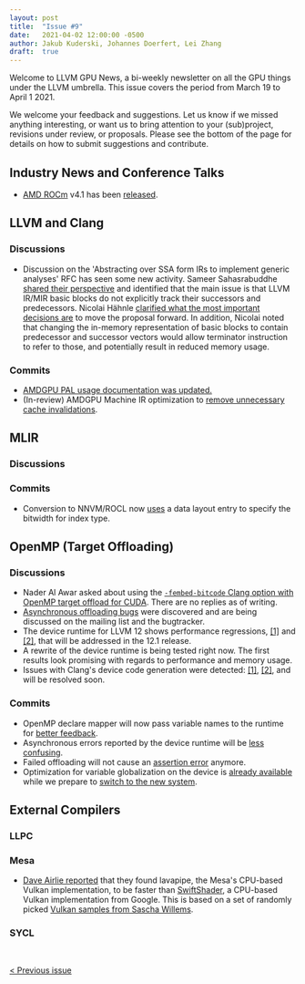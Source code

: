 ```yaml
---
layout: post
title:  "Issue #9"
date:   2021-04-02 12:00:00 -0500
author: Jakub Kuderski, Johannes Doerfert, Lei Zhang
draft:  true
---
```


Welcome to LLVM GPU News, a bi-weekly newsletter on all the GPU things under the LLVM umbrella.
This issue covers the period from March 19 to April 1 2021.

We welcome your feedback and suggestions. Let us know if we missed anything interesting, or want us to bring attention to your (sub)project, revisions under review, or proposals. Please see the bottom of the page for details on how to submit suggestions and contribute.


## Industry News and Conference Talks

*  [AMD ROCm](https://github.com/RadeonOpenCompute/ROCm) v4.1 has been [released](https://github.com/RadeonOpenCompute/ROCm/releases/tag/rocm-4.1.0).

##  LLVM and Clang

### Discussions

*  Discussion on the 'Abstracting over SSA form IRs to implement generic analyses' RFC has seen some new activity. Sameer Sahasrabuddhe [shared their perspective](https://lists.llvm.org/pipermail/llvm-dev/2021-March/149523.html) and identified that the main issue is that LLVM IR/MIR basic blocks do not explicitly track their successors and predecessors. Nicolai Hähnle [clarified what the most important decisions are](https://lists.llvm.org/pipermail/llvm-dev/2021-March/149560.html) to move the proposal forward. In addition, Nicolai noted that changing the in-memory representation of basic blocks to contain predecessor and successor vectors would allow terminator instruction to refer to those, and potentially result in reduced memory usage.

### Commits

*  [AMDGPU PAL usage documentation was updated.](https://reviews.llvm.org/D93125)
*  (In-review) AMDGPU Machine IR optimization to [remove unnecessary cache invalidations](https://reviews.llvm.org/D99128).

## MLIR

### Discussions

### Commits

*  Conversion to NNVM/ROCL now [uses](https://reviews.llvm.org/D98937) a data layout entry to specify the bitwidth for index type.


## OpenMP (Target Offloading)

### Discussions

*  Nader Al Awar asked about using the [`-fembed-bitcode` Clang option with OpenMP target offload for CUDA](https://lists.llvm.org/pipermail/llvm-dev/2021-March/149529.html). There are no replies as of writing.
*  [Asynchronous offloading bugs](https://bugs.llvm.org/show_bug.cgi?id=49816) were discovered and are being discussed on the mailing list and the bugtracker.
*  The device runtime for LLVM 12 shows performance regressions, [\[1\]](https://bugs.llvm.org/show_bug.cgi?id=49752) and [\[2\]](https://bugs.llvm.org/show_bug.cgi?id=49764), that will be addressed in the 12.1 release.
*  A rewrite of the device runtime is being tested right now. The first results look promising with regards to performance and memory usage.
*  Issues with Clang's device code generation were detected: [\[1\]](https://bugs.llvm.org/show_bug.cgi?id=49779), [\[2\]](https://bugs.llvm.org/show_bug.cgi?id=49777), and will be resolved soon.

### Commits

*  OpenMP declare mapper will now pass variable names to the runtime for [better feedback](https://reviews.llvm.org/D99681).
*  Asynchronous errors reported by the device runtime will be [less confusing](https://reviews.llvm.org/D99510).
*  Failed offloading will not cause an [assertion error](https://reviews.llvm.org/D99443) anymore.
*  Optimization for variable globalization on the device is [already available](https://reviews.llvm.org/D97818) while we prepare to [switch to the new system](https://reviews.llvm.org/D97680).

## External Compilers

### LLPC

### Mesa
*  [Dave Airlie reported](https://airlied.blogspot.com/2021/03/sketchy-vulkan-benchmarks-lavapipe-vs.html) that they found lavapipe, the Mesa's CPU-based Vulkan implementation, to be faster than [SwiftShader](https://github.com/google/swiftshader), a CPU-based Vulkan implementation from Google. This is based on a set of randomly picked [Vulkan samples from Sascha Willems](https://github.com/SaschaWillems/Vulkan).

### SYCL

<br/>
<p style="text-align:left;">
    <a href="{% post_url 2021-03-19-issue-8 %}"> < Previous issue</a>
    <span style="float:right;">
        <!--<a href="{% post_url 2021-04-02-issue-9 %}"> Next issue > </a>-->
    </span>
</p>

